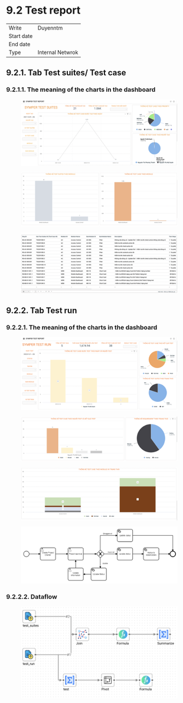 # 9.2 Test report

|            |                  |
| ---------- | ---------------- |
| Write      | Duyenntm         |
| Start date |                  |
| End date   |                  |
| Type       | Internal Netwrok |

## 9.2.1. Tab Test suites/ Test case

### 9.2.1.1. The meaning of the charts in the dashboard

<figure><img src="../../.gitbook/assets/image (6).png" alt=""><figcaption></figcaption></figure>

<figure><img src="../../.gitbook/assets/image (67).png" alt=""><figcaption></figcaption></figure>

<figure><img src="../../.gitbook/assets/image (76).png" alt=""><figcaption></figcaption></figure>

## 9.2.2. Tab Test run

### 9.2.2.1. The meaning of the charts in the dashboard

<figure><img src="../../.gitbook/assets/image (62).png" alt=""><figcaption></figcaption></figure>

<figure><img src="../../.gitbook/assets/image (53).png" alt=""><figcaption></figcaption></figure>

<figure><img src="../../.gitbook/assets/image (48).png" alt=""><figcaption></figcaption></figure>

<figure><img src="../../.gitbook/assets/image (10).png" alt=""><figcaption></figcaption></figure>

### 9.2.2.2. Dataflow

<figure><img src="../../.gitbook/assets/image (21).png" alt=""><figcaption></figcaption></figure>
